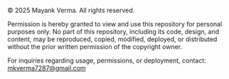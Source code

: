 © 2025 Mayank Verma. All rights reserved.

Permission is hereby granted to view and use this repository for personal purposes only. No part of this repository, including its code, design, and content, may be reproduced, copied, modified, deployed, or distributed without the prior written permission of the copyright owner.

For inquiries regarding usage, permissions, or deployment, contact: mkverma7287@gmail.com
